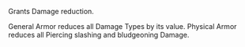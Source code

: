 Grants Damage reduction.

General Armor reduces all Damage Types by its value.
Physical Armor reduces all Piercing slashing and bludgeoning Damage.